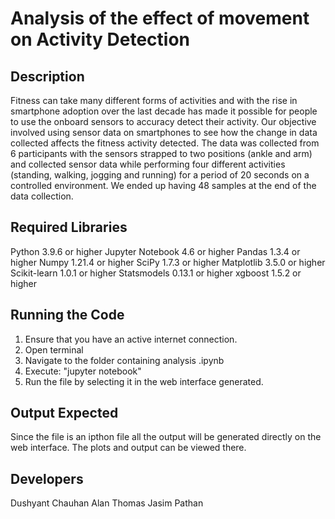 # Analysis of the effect of movement on Activity Detection

## Description
Fitness can take many different forms of activities and with the rise in smartphone adoption over the last decade has made it possible for people to use the onboard sensors to accuracy detect their activity. Our objective involved using sensor data on smartphones to see how the change in data collected affects the fitness activity detected. 
The data was collected from 6 participants with the sensors strapped to two positions (ankle and arm) and collected sensor data while performing four different activities (standing, walking, jogging and running) for a period of 20 seconds on a controlled environment. We ended up having 48 samples at the end of the data collection.
 
## Required Libraries
Python 3.9.6 or higher
Jupyter Notebook 4.6 or higher
Pandas 1.3.4 or higher
Numpy 1.21.4 or higher
SciPy 1.7.3 or higher
Matplotlib 3.5.0 or higher
Scikit-learn 1.0.1 or higher
Statsmodels 0.13.1 or higher
xgboost 1.5.2 or higher

## Running the Code
1. Ensure that you have an active internet connection.
2. Open terminal
3. Navigate to the folder containing analysis .ipynb
4. Execute: "jupyter notebook"
5. Run the file by selecting it in the web interface generated.

## Output Expected
Since the file is an ipthon file all the output will be generated directly on the web interface. The plots and output can be viewed there.

## Developers
Dushyant Chauhan
Alan Thomas
Jasim Pathan